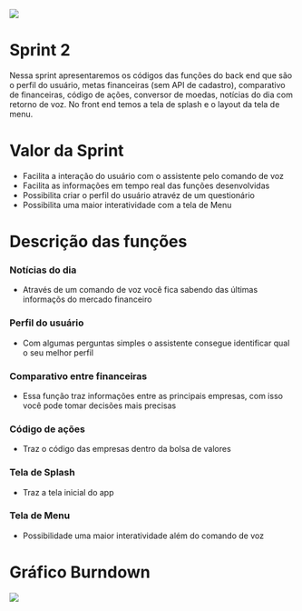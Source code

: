 <!DOCTYPE html>

<p align="left">
  <img src="https://github.com/TheLooksDatabase/Julius/blob/main/3)%20Images/Backlog/backlog%203.png" />
</p>  

<h1 align="left">Sprint 2</h1>

  Nessa sprint apresentaremos os códigos das funções do back end que são o perfil do usuário, metas financeiras (sem API de cadastro), comparativo de financeiras, código de ações, conversor de moedas, notícias do dia com retorno de voz. 
No front end temos a tela de splash e o layout da tela de menu.


<h1 align="left">Valor da Sprint</h1>

- Facilita a interação do usuário com o assistente pelo comando de voz
- Facilita as informações em tempo real das funções desenvolvidas
- Possibilita criar o perfil do usuário atravéz de um questionário
- Possibilita uma maior interatividade com a tela de Menu


<h1 align="left">Descrição das funções</h1>

### Notícias do dia

- Através de um comando de voz você fica sabendo das últimas informaçõs do mercado financeiro

### Perfil do usuário

- Com algumas perguntas simples o assistente consegue identificar qual o seu melhor perfil 

### Comparativo entre financeiras

- Essa função traz informações entre as principais empresas, com isso você pode tomar decisões mais precisas

### Código de ações

- Traz o código das empresas dentro da bolsa de valores

### Tela de Splash

- Traz a tela inicial do app

### Tela de Menu

- Possibilidade uma maior interatividade além do comando de voz

<h1 align="left">Gráfico Burndown</h1>
<p align="left">
  <img src="https://github.com/TheLooksDatabase/Julius/blob/main/3)%20Images/img_burndown1.PNG" />
</p> 



  

					  


